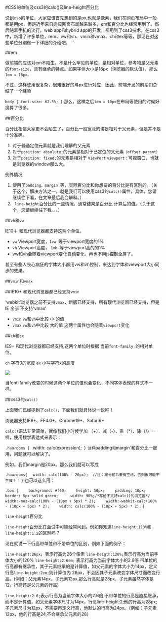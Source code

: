 #CSS的单位及css3的calc()及line-height百分比

说到css的单位，大家应该首先想到的是px,也就是像素，我们在网页布局中一般都是用px，但是近年来自适应网页布局越来越多，em和百分比也经常用到了。然后随着手机的流行，web app和hybrid app的开发，都用到了css3技术，在css3中，新增了许多单位，rem、vw和vh、vmin和vmax、ch和ex等等，那现在对这些单位分别做一下详细的介绍吧。
``


##em

做前端的应该对em不陌生，不是什么罕见的单位，是相对单位，参考物是父元素的`font-size`，具有继承的特点。如果字体大小是16px（浏览器的默认值），那么` 1em = 16px。`

不过，这样使用很复杂，很难很好的与px进行对应，因此，前端开发的前辈们总结了一个经验

`body {
font-size: 62.5%;
}`
那么，这样之后` 1em = 10px `在布局等使用的时候好换算了很多。

##百分比

百分比相信大家更不会陌生了，百分比一般宽泛的讲是相对于父元素，但是并不是十分准确。

1. 对于普通定位元素就是我们理解的父元素
2. 对于`position: absolute;`的元素是相对于已定位的父元素`（offset parent）`
3. 对于`position: fixed;`的元素是相对于 `ViewPort`
`viewport：`可视窗口，也就是浏览器的window那么大。

例外情况

1.  使用了`padding、margin `等，实际百分比和你想要的百分比是有区别的。（关于这个，解决方法之一，就是我们可以使用css3的`calc()`属性，具体，您请继续往下看，在文章最后我会解释。）
2. ` line-height`百分比的一些情况，通常结果是百分比 计算后的值。（关于这个，您请继续往下看。。。）

##`vh`和`vw`

IE10＋ 和现代浏览器都支持这两个单位。

* `vw` Viewport宽度，`1vw `等于viewport宽度的1%
* `vh` Viewport高度， `1vh `等于viewport高的的1%
* vw和vh会随着viewport变化自动变化，再也不用js控制全屏了。

甚至有些人丧心病狂的字体大小都用vw和vh控制，来达到字体和viewport大小同步的效果。

##`vmin`和`vmax`

##IE10+ 和现代浏览器都已经支持`vmin`

‘webkit’浏览器之前不支持`vmax`，新版已经支持，所有现代浏览器已经支持，但是IE 全部 不支持‘vmax’

* `vmin` `vw`和`vh`中比较 小 的值
* `vmax` `vw`和`vh`中比较 大的值
这两个属性也会随着`viewport`变化

##`ch`和`ex`

IE9+ 和现代浏览器都已经支持,这两个单位时根据 当前`font-family `的相对单位。

`ch` 字符0的宽度
`ex` 小写字符x的高度

![](http://i5.buimg.com/2b26fa3c5778675e.jpg)

当font-family改变的时候这两个单位的值也会变化，不同字体表现的样式不一样。

##css3的`calc()`

上面我们已经提到了`calc()`，下面我们就具体说一说吧！

浏览器支持IE9+、FF4.0+、Chrome19+、Safari6+

`calc()`语法非常简单，就像我们小时候学加 （+）、减（-）、乘（*）、除（/）一样，使用数学表达式来表示：

`.haorooms {
`  width: calc(expression);`
`}`
这样`padding`和`margin`和百分比一起用，问题就可以解决了。

例如，我们margin是20px。那么我们就可以写成

`.haorooms{`
`  width: calc(100% - 20px);  //注：减号前后要有空格，否则很可能不生效！！`
`}`
也可以这么用：

`.box {`
`    background: #f60;`
`    height: 50px;`
`    padding: 10px;`
`    border: 5px solid green;`
`     width: 90%;/*写给不支持calc()的浏览器*/`
`    width:-moz-calc(100% - (10px + 5px) * 2);`
`    width:-webkit-calc(100% - (10px + 5px) * 2);`
`    width: calc(100% - (10px + 5px) * 2);`
`}`

`line-height`百分比

`line-height`百分比在面试中可能经常问到。例如你知道`line-height:120%`和`line-height:1.2`的区别吗？

现在就说一下行高带单位和不带单位的区别，例如下面的例子：

`line-height:26px; `表示行高为26个像素
`line-heigth:120%;`表示行高为当前字体大小的120%
`line-height:2.6em;` 表示行高为当前字体大小的2.6倍
带单位的行高都有继承性，其子元素继承的是计算值，如父元素的字体大小为14px，定义行高`line-height:2em;`则计算值为 28px，不会因其子元素改变字体尺寸而改变行高。(例如：父元素14px，子元素12px,那么行高就是28px，子元素虽然字体是12，行高还是父元素的行高)

`line-height:2.6;`表示行高为当前字体大小的2.6倍
不带单位的行高是直接继承，而不是计算值，如父元素字体尺寸为14px，行高line-height:2;他的行高为28px;子元素尺寸为12px，不需要再定义行高，他默认的行高为24px。（例如：子元素12px，他的行高是24,不会继承父元素的28）
